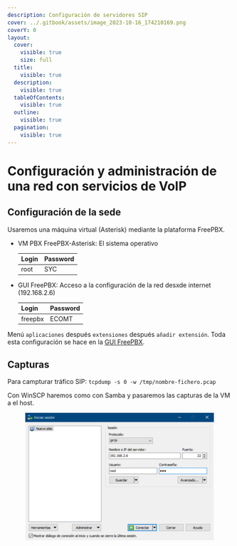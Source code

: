 ```yaml
---
description: Configuración de servidores SIP
cover: ../.gitbook/assets/image_2023-10-16_174210169.png
coverY: 0
layout:
  cover:
    visible: true
    size: full
  title:
    visible: true
  description:
    visible: true
  tableOfContents:
    visible: true
  outline:
    visible: true
  pagination:
    visible: true
---
```


# Configuración y administración de una red con servicios de VoIP

## Configuración de la sede

Usaremos una máquina virtual (Asterisk) mediante la plataforma FreePBX.

*   VM PBX FreePBX-Asterisk: El sistema operativo



    | Login | Password |
    | ----- | -------- |
    | root  | SYC      |
*   GUI FreePBX: Acceso a la configuración de la red desxde internet (192.168.2.6)



    | Login   | Password |
    | ------- | -------- |
    | freepbx | ECOMT    |

Menú `aplicaciones` después `extensiones` después `añadir extensión`. Toda esta configuración se hace en la [GUI FreePBX](freepbx.md).

## Capturas

Para campturar tráfico SIP: `tcpdump -s 0 -w /tmp/nombre-fichero.pcap`

Con WinSCP haremos como con Samba y pasaremos las capturas de la VM a el host.

<figure><img src="../.gitbook/assets/image (20).png" alt=""><figcaption></figcaption></figure>
